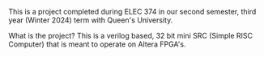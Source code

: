 This is a project completed during ELEC 374 in our second semester, third year (Winter 2024) term with Queen's University. 

What is the project?
This is a verilog based, 32 bit mini SRC (Simple RISC Computer) that is meant to operate on Altera FPGA's. 
